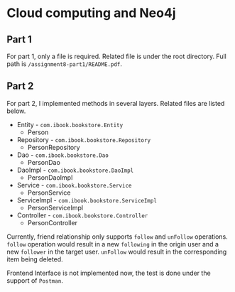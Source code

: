 # Cloud computing and Neo4j 

## Part 1 

For part 1, only a file is required. Related file is under the root directory. Full path is
`/assignment8-part1/README.pdf`.

## Part 2

For part 2, I implemented methods in several layers. Related files are listed below.

* Entity - `com.ibook.bookstore.Entity`
    * Person
* Repository - `com.ibook.bookstore.Repository`
    * PersonRepository
* Dao - `com.ibook.bookstore.Dao`
    * PersonDao
* DaoImpl - `com.ibook.bookstore.DaoImpl`
    * PersonDaoImpl
* Service - `com.ibook.bookstore.Service`
    * PersonService
* ServiceImpl - `com.ibook.bookstore.ServiceImpl`
    * PersonServiceImpl
* Controller - `com.ibook.bookstore.Controller`
    * PersonController
    
    
Currently, friend relationship only supports `follow` and `unFollow` operations.
`follow` operation would result in a new `following` in the origin user and a new `follower` in the target user.
`unFollow` would result in the corresponding item being deleted.

Frontend Interface is not implemented now, the test is done under the support of `Postman`.
